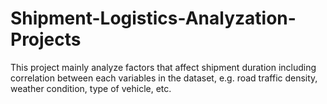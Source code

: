 # Shipment-Logistics-Analyzation-Projects
This project mainly analyze factors that affect shipment duration including correlation between each variables in the dataset, e.g. road traffic density, weather condition, type of vehicle, etc. 

